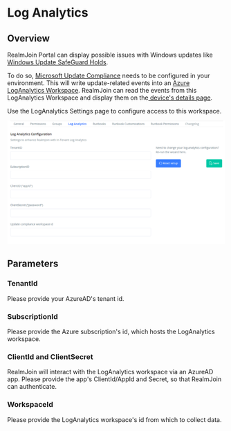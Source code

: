 # Log Analytics

## Overview

RealmJoin Portal can display possible issues with Windows updates like [Windows Update SafeGuard Holds](https://docs.microsoft.com/en-us/windows/deployment/update/safeguard-holds).

To do so, [Microsoft Update Compliance](https://docs.microsoft.com/en-us/windows/deployment/update/update-compliance-get-started) needs to be configured in your environment. This will write update-related events into an [Azure LogAnalytics Workspace](https://docs.microsoft.com/en-us/azure/azure-monitor/logs/log-analytics-overview). RealmJoin can read the events from this LogAnalytics Workspace and display them on the[ device's details page](../user-group-device-management/device-list/device-details.md).

Use the LogAnalytics Settings page to configure access to this workspace.&#x20;

![Log Analytics Settings](<../.gitbook/assets/image (10) (1).png>)

## Parameters

### TenantId

Please provide your AzureAD's tenant id.

### SubscriptionId

Please provide the Azure subscription's id, which hosts the LogAnalytics workspace.

### ClientId and ClientSecret

RealmJoin will interact with the LogAnalytics workspace via an AzureAD app. Please provide the app's ClientId/AppId and Secret, so that RealmJoin can authenticate.

### WorkspaceId

Please provide the LogAnalytics workspace's id from which to collect data.


